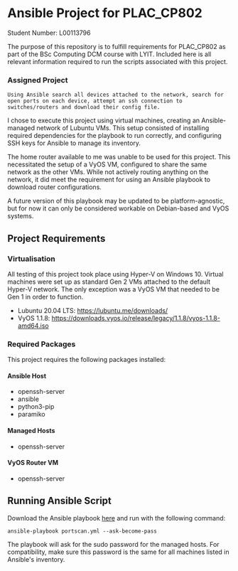 # Ansible Project for PLAC_CP802
Student Number: L00113796

The purpose of this repository is to fulfill requirements for PLAC_CP802 as part of the BSc Computing DCM course with LYIT. Included here is all relevant information required to run the scripts associated with this project.

### Assigned Project
```
Using Ansible search all devices attached to the network, search for open ports on each device, attempt an ssh connection to switches/routers and download their config file.
```

I chose to execute this project using virtual machines, creating an Ansible-managed network of Lubuntu VMs. This setup consisted of installing required dependencies for the playbook to run correctly, and configuring SSH keys for Ansible to manage its inventory.

The home router available to me was unable to be used for this project. This necessitated the setup of a VyOS VM, configured to share the same network as the other VMs. While not actively routing anything on the network, it did meet the requirement for using an Ansible playbook to download router configurations.

A future version of this playbook may be updated to be platform-agnostic, but for now it can only be considered workable on Debian-based and VyOS systems.

## Project Requirements
### Virtualisation
All testing of this project took place using Hyper-V on Windows 10. Virtual machines were set up as standard Gen 2 VMs attached to the default Hyper-V network. The only exception was a VyOS VM that needed to be Gen 1 in order to function.

- Lubuntu 20.04 LTS: https://lubuntu.me/downloads/
- VyOS 1.1.8: https://downloads.vyos.io/release/legacy/1.1.8/vyos-1.1.8-amd64.iso

### Required Packages
This project requires the following packages installed:

#### Ansible Host
- openssh-server
- ansible
- python3-pip
- paramiko

#### Managed Hosts
- openssh-server

#### VyOS Router VM
- openssh-server

## Running Ansible Script
Download the Ansible playbook [here](https://github.com/danecode/lyit-ansible-project/blob/master/portscan.yml) and run with the following command:

```
ansible-playbook portscan.yml --ask-become-pass
```
The playbook will ask for the sudo password for the managed hosts. For compatibility, make sure this password is the same for all machines listed in Ansible's inventory.
